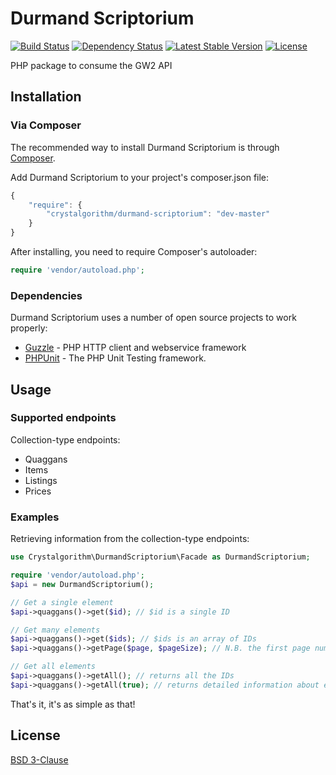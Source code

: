Durmand Scriptorium
===================
[![Build Status](https://secure.travis-ci.org/EtienneLamoureux/DurmandScriptorium.png?branch=master)](http://travis-ci.org/EtienneLamoureux/DurmandScriptorium)
[![Dependency Status](https://www.versioneye.com/user/projects/54275a4075d37259e8000127/badge.svg?style=flat)](https://www.versioneye.com/user/projects/54275a4075d37259e8000127)
[![Latest Stable Version](https://poser.pugx.org/crystalgorithm/durmand-scriptorium/v/stable.svg)](https://packagist.org/packages/crystalgorithm/durmand-scriptorium)
[![License](https://poser.pugx.org/crystalgorithm/durmand-scriptorium/license.svg)](https://packagist.org/packages/crystalgorithm/durmand-scriptorium)

PHP package to consume the GW2 API

Installation
------------
### Via Composer

The recommended way to install Durmand Scriptorium is through
[Composer](http://getcomposer.org).

Add Durmand Scriptorium to your project's composer.json file:

```javascript
{
    "require": {
        "crystalgorithm/durmand-scriptorium": "dev-master"
    }
}
```

After installing, you need to require Composer's autoloader:

```php
require 'vendor/autoload.php';
```

### Dependencies
Durmand Scriptorium uses a number of open source projects to work properly:
- [Guzzle](https://github.com/guzzle/guzzle) - PHP HTTP client and webservice framework
- [PHPUnit](https://github.com/sebastianbergmann/phpunit) - The PHP Unit Testing framework.

Usage
-----
### Supported endpoints
Collection-type endpoints:
- Quaggans
- Items
- Listings
- Prices

### Examples
Retrieving information from the collection-type endpoints:
```php
use Crystalgorithm\DurmandScriptorium\Facade as DurmandScriptorium;

require 'vendor/autoload.php';
$api = new DurmandScriptorium();

// Get a single element
$api->quaggans()->get($id); // $id is a single ID

// Get many elements
$api->quaggans()->get($ids); // $ids is an array of IDs
$api->quaggans()->getPage($page, $pageSize); // N.B. the first page number is 0

// Get all elements
$api->quaggans()->getAll(); // returns all the IDs
$api->quaggans()->getAll(true); // returns detailed information about each element
```
That's it, it's as simple as that!

License
-------
[BSD 3-Clause](https://github.com/EtienneLamoureux/DurmandScriptorium/blob/master/LICENSE)